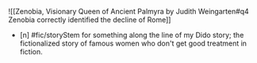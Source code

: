 ![[Zenobia, Visionary Queen of Ancient Palmyra by Judith Weingarten#q4 Zenobia correctly identified the decline of Rome]]
- [n] #fic/storyStem for something along the line of my Dido story; the fictionalized story of famous women who don't get good treatment in fiction.
